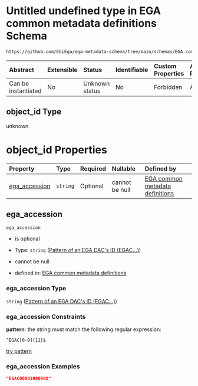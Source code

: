 # Untitled undefined type in EGA common metadata definitions Schema

```txt
https://github.com/EbiEga/ega-metadata-schema/tree/main/schemas/EGA.common-definitions.json#/definitions/object-id-and-object-type-check/anyOf/10/properties/object_id
```



| Abstract            | Extensible | Status         | Identifiable | Custom Properties | Additional Properties | Access Restrictions | Defined In                                                                                |
| :------------------ | :--------- | :------------- | :----------- | :---------------- | :-------------------- | :------------------ | :---------------------------------------------------------------------------------------- |
| Can be instantiated | No         | Unknown status | No           | Forbidden         | Allowed               | none                | [EGA.common-definitions.json*](../out/EGA.common-definitions.json "open original schema") |

## object_id Type

unknown

# object_id Properties

| Property                        | Type     | Required | Nullable       | Defined by                                                                                                                                                                                                                                                                               |
| :------------------------------ | :------- | :------- | :------------- | :--------------------------------------------------------------------------------------------------------------------------------------------------------------------------------------------------------------------------------------------------------------------------------------- |
| [ega_accession](#ega_accession) | `string` | Optional | cannot be null | [EGA common metadata definitions](ega-2-definitions-pattern-of-an-ega-dacs-id-egac.md "https://github.com/EbiEga/ega-metadata-schema/tree/main/schemas/EGA.common-definitions.json#/definitions/object-id-and-object-type-check/anyOf/10/properties/object_id/properties/ega_accession") |

## ega_accession



`ega_accession`

*   is optional

*   Type: `string` ([Pattern of an EGA DAC's ID (EGAC...)](ega-2-definitions-pattern-of-an-ega-dacs-id-egac.md))

*   cannot be null

*   defined in: [EGA common metadata definitions](ega-2-definitions-pattern-of-an-ega-dacs-id-egac.md "https://github.com/EbiEga/ega-metadata-schema/tree/main/schemas/EGA.common-definitions.json#/definitions/object-id-and-object-type-check/anyOf/10/properties/object_id/properties/ega_accession")

### ega_accession Type

`string` ([Pattern of an EGA DAC's ID (EGAC...)](ega-2-definitions-pattern-of-an-ega-dacs-id-egac.md))

### ega_accession Constraints

**pattern**: the string must match the following regular expression: 

```regexp
^EGAC[0-9]{11}$
```

[try pattern](https://regexr.com/?expression=%5EEGAC%5B0-9%5D%7B11%7D%24 "try regular expression with regexr.com")

### ega_accession Examples

```json
"EGAC00001000908"
```
